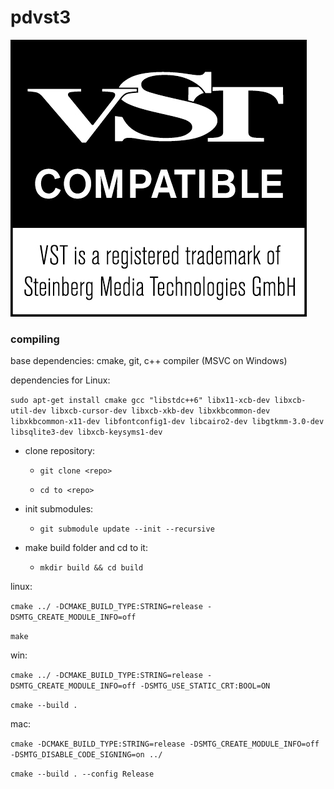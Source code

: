 # pdvst3

![vst logo](VST_Compatible_Logo_Steinberg_with_TM.png)

### compiling

base dependencies: cmake, git, c++ compiler (MSVC on Windows)

dependencies for Linux:

`sudo apt-get install cmake gcc "libstdc++6" libx11-xcb-dev libxcb-util-dev libxcb-cursor-dev libxcb-xkb-dev libxkbcommon-dev libxkbcommon-x11-dev libfontconfig1-dev libcairo2-dev libgtkmm-3.0-dev libsqlite3-dev libxcb-keysyms1-dev`

* clone repository:

  * `git clone <repo>`

  * `cd to <repo>`

* init submodules:

  * `git submodule update --init --recursive`
  
* make build folder and cd to it:

  * `mkdir build && cd build`


linux:

`cmake ../ -DCMAKE_BUILD_TYPE:STRING=release -DSMTG_CREATE_MODULE_INFO=off`

`make`

win:

`cmake ../ -DCMAKE_BUILD_TYPE:STRING=release -DSMTG_CREATE_MODULE_INFO=off -DSMTG_USE_STATIC_CRT:BOOL=ON`

`cmake --build .`

mac:

`cmake -DCMAKE_BUILD_TYPE:STRING=release -DSMTG_CREATE_MODULE_INFO=off -DSMTG_DISABLE_CODE_SIGNING=on ../`

`cmake --build . --config Release`



